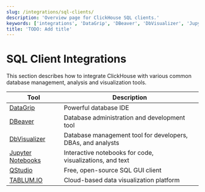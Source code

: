 ```yaml
---
slug: /integrations/sql-clients/
description: 'Overview page for ClickHouse SQL clients.'
keywords: ['integrations', 'DataGrip', 'DBeaver', 'DbVisualizer', 'Jupyter Notebooks', 'QStudio', 'TABLUM.IO']
title: 'TODO: Add title'
---
```


# SQL Client Integrations

This section describes how to integrate ClickHouse with various common database management, analysis and visualization tools.

| Tool                                                | Description                                                 |
|-----------------------------------------------------|-------------------------------------------------------------|
| [DataGrip](/integrations/datagrip)          | Powerful database IDE                                       |
| [DBeaver](/integrations/dbeaver)            | Database administration and development tool                |
| [DbVisualizer](/integrations/dbvisualizer)  | Database management tool for developers, DBAs, and analysts |
| [Jupyter Notebooks](/integrations/jupysql)  | Interactive notebooks for code, visualizations, and text    |
| [QStudio](/integrations/qstudio)            | Free, open-source SQL GUI client                            |
| [TABLUM.IO](/integrations/tablumio)         | Cloud-based data visualization platform                     |

